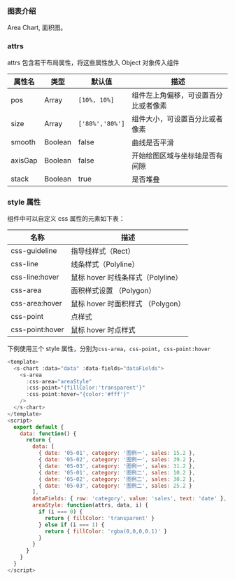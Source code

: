 ### 图表介绍

Area Chart, 面积图。

### attrs

attrs 包含若干布局属性，将这些属性放入 Object 对象传入组件

| 属性名  | 类型    | 默认值          | 描述                                 |
| ------- | ------- | --------------- | ------------------------------------ |
| pos     | Array   | `[10%, 10%]`    | 组件左上角偏移，可设置百分比或者像素 |
| size    | Array   | `['80%','80%']` | 组件大小，可设置百分比或者像素       |
| smooth  | Boolean | false           | 曲线是否平滑                         |
| axisGap | Boolean | false           | 开始绘图区域与坐标轴是否有间隙       |
| stack   | Boolean | true            | 是否堆叠                             |

### style 属性

组件中可以自定义 css 属性的元素如下表：

| 名称            | 描述                              |
| --------------- | --------------------------------- |
| css-guideline   | 指导线样式（Rect）                |
| css-line        | 线条样式（Polyline）              |
| css-line:hover  | 鼠标 hover 时线条样式（Polyline） |
| css-area        | 面积样式设置 （Polygon）          |
| css-area:hover  | 鼠标 hover 时面积样式 （Polygon） |
| css-point       | 点样式                            |
| css-point:hover | 鼠标 hover 时点样式               |

下例使用三个 style 属性，分别为`css-area`，`css-point`，`css-point:hover`

```javascript
<template>
  <s-chart :data="data" :data-fields="dataFields">
    <s-area
      :css-area="areaStyle"
      :css-point="{fillColor:'transparent'}"
      :css-point:hover="{color:'#fff'}"
    />
  </s-chart>
</template>
<script>
  export default {
    data: function() {
      return {
        data: [
          { date: '05-01', category: '图例一', sales: 15.2 },
          { date: '05-02', category: '图例一', sales: 39.2 },
          { date: '05-03', category: '图例一', sales: 31.2 },
          { date: '05-01', category: '图例二', sales: 10.2 },
          { date: '05-02', category: '图例二', sales: 30.2 },
          { date: '05-03', category: '图例二', sales: 25.2 }
        ],
        dataFields: { row: 'category', value: 'sales', text: 'date' },
        areaStyle: function(attrs, data, i) {
          if (i === 0) {
            return { fillColor: 'transparent' }
          } else if (i === 1) {
            return { fillColor: 'rgba(0,0,0,0.1)' }
          }
        }
      }
    }
  }
</script>
```
